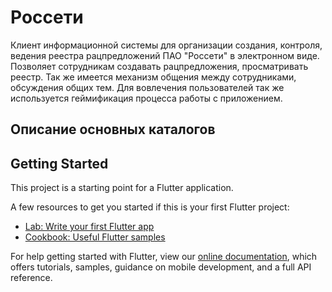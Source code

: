 # Россети

Клиент информационной системы для организации создания, контроля, ведения реестра рацпредложений ПАО "Россети" в электронном виде. Позволяет сотрудникам создавать рацпредложения, просматривать реестр. Так же имеется механизм общения между сотрудниками, обсуждения общих тем. Для вовлечения пользователей так же используется геймификация процесса работы с приложением.

## Описание основных каталогов



## Getting Started

This project is a starting point for a Flutter application.

A few resources to get you started if this is your first Flutter project:

- [Lab: Write your first Flutter app](https://flutter.dev/docs/get-started/codelab)
- [Cookbook: Useful Flutter samples](https://flutter.dev/docs/cookbook)

For help getting started with Flutter, view our
[online documentation](https://flutter.dev/docs), which offers tutorials,
samples, guidance on mobile development, and a full API reference.
